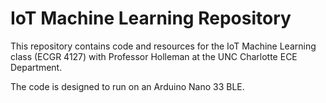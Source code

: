 # IoT Machine Learning Repository

This repository contains code and resources for the IoT Machine Learning class (ECGR 4127) with Professor Holleman at the UNC Charlotte ECE Department.

The code is designed to run on an Arduino Nano 33 BLE.